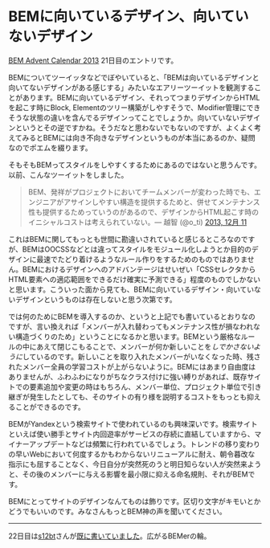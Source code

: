 # BEMに向いているデザイン、向いていないデザイン

[BEM Advent Calendar 2013](http://www.adventar.org/calendars/61) 21日目のエントリです。

BEMについてツーイッタなどでぼやいていると、「BEMは向いているデザインと向いてないデザインがある感じする」みたいなエアリーツーイットを観測することがあります。BEMに向いているデザイン、それってつまりデザインからHTMLを起こす時にBlock, Elementのツリー構築がしやすそうで、Modifier管理にできそうな状態の違いを含んでるデザインってことでしょうか。向いていないデザインというとその逆ですかね。そうだなと思わないでもないのですが、よくよく考えてみるとBEMには向き不向きなデザインというものが本当にあるのか、疑問なのでポエムを綴ります。

そもそもBEMってスタイルをしやすくするためにあるのではないと思うんです。以前、こんなツーイットをしました。

<blockquote class="twitter-tweet" lang="ja">BEM、発祥がプロジェクトにおいてチームメンバーが変わった時でも、エンジニアがアサインしやすい構造を提供するためと、併せてメンテナンス性も提供するためっていうのがあるので、デザインからHTML起こす時のイニシャルコストは考えられていない。&mdash; 越智 (@o_ti) <a href="https://twitter.com/o_ti/statuses/410800531091640320">2013, 12月 11</a></blockquote>
<script async src="//platform.twitter.com/widgets.js" charset="utf-8"></script>

これはBEMに関してもっとも世間に勘違いされていると感じるところなのですが、BEMはOOCSSなどとは違ってスタイルをモジュール化しようとか目的のデザインに最速でたどり着けるようなルール作りをするためのものではありません。BEMにおけるデザインへのアドバンテージはせいぜい「CSSセレクタからHTML要素への適応範囲をできるだけ確実に予測できる」程度のものでしかないと思います。こういった面から見ても、BEMに向いているデザイン・向いていないデザインというものは存在しないと思う次第です。

では何のためにBEMを導入するのか、というと上記でも書いているとおりなのですが、言い換えれば「メンバーが入れ替わってもメンテナンス性が損なわれない構造づくりのため」ということになるかと思います。BEMという厳格なルールの中にあえて閉じこもることで、メンバーが何か新しいことを*しでかさないように*しているのです。新しいことを取り入れたメンバーがいなくなった時、残されたメンバー全員の学習コストが上がらないように。BEMにはあまり自由度はありませんが、ふわふわになりがちなクラス付けに強い縛りがあれば、既存サイトでの要素追加や変更の時はもちろん、メンバー単位、プロジェクト単位で引き継ぎが発生したとしても、そのサイトの有り様を説明するコストをもっとも抑えることができるのです。

BEMがYandexという検索サイトで使われているのも興味深いです。検索サイトといえば使い勝手とサイト内回遊率がサービスの存続に直結していますから、マイナーアップデートなどは頻繁に行われているでしょう。トレンドの移り変わりの早いWebにおいて何度するかもわからないリニューアルに耐え、朝令暮改な指示にも屈することなく、今日自分が突然死のうと明日知らない人が突然来ようと、その後のメンバーに与える影響を最小限に抑える命名規則、それがBEMです。

BEMにとってサイトのデザインなんてものは飾りです。区切り文字がキモいとかどうでもいいのです。みなさんもっとBEM神の声を聞いてください。

---

22日目は[s12bt](http://www.adventar.org/users/1640)さんが[既に書いていました](http://blog.obentoba.co/entry/2013/12/22/bem)。広がるBEMerの輪。
